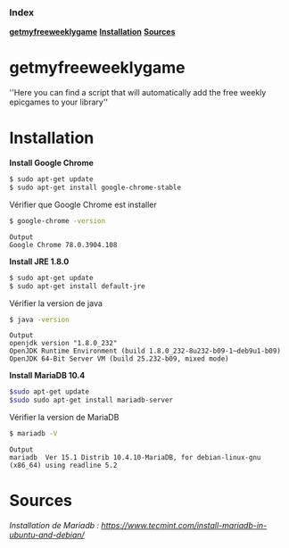 ### Index
**[getmyfreeweeklygame](https://github.com/qgeffard/getmyfreeweeklygame/blob/master/README.md#getmyfreeweeklygame)**
**[Installation](https://github.com/qgeffard/getmyfreeweeklygame/blob/master/README.md#installation)**
**[Sources](https://github.com/qgeffard/getmyfreeweeklygame/blob/master/README.md#sources)**

# getmyfreeweeklygame
''Here you can find a script that will automatically add the free weekly epicgames to your library''

# Installation
**Install Google Chrome**

```bash
$ sudo apt-get update
$ sudo apt-get install google-chrome-stable
```
Vérifier que Google Chrome est installer
```bash
$ google-chrome -version
```
```
Output
Google Chrome 78.0.3904.108
```
**Install JRE 1.8.0**

```bash
$ sudo apt-get update
$ sudo apt-get install default-jre
```
Vérifier la version de java
```bash
$ java -version
```
```
Output
openjdk version "1.8.0_232"
OpenJDK Runtime Environment (build 1.8.0_232-8u232-b09-1~deb9u1-b09)
OpenJDK 64-Bit Server VM (build 25.232-b09, mixed mode)
```
**Install MariaDB 10.4**

```bash
$sudo apt-get update
$sudo sudo apt-get install mariadb-server
```
Vérifier la version de MariaDB
```bash 
$ mariadb -V
```

```
Output
mariadb  Ver 15.1 Distrib 10.4.10-MariaDB, for debian-linux-gnu (x86_64) using readline 5.2
```

# Sources
*Installation de Mariadb : https://www.tecmint.com/install-mariadb-in-ubuntu-and-debian/*